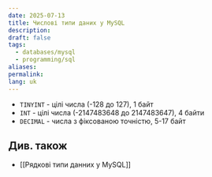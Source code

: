 ```yaml
---
date: 2025-07-13
title: Числові типи даних у MySQL
description: 
draft: false
tags:
  - databases/mysql
  - programming/sql
aliases: 
permalink: 
lang: uk
---
```

- `TINYINT` - цілі числа (-128 до 127), 1 байт
- `INT` - цілі числа (-2147483648 до 2147483647), 4 байти
- `DECIMAL` - числа з фіксованою точністю, 5-17 байт

## Див. також

- [[Рядкові типи данних у MySQL]]